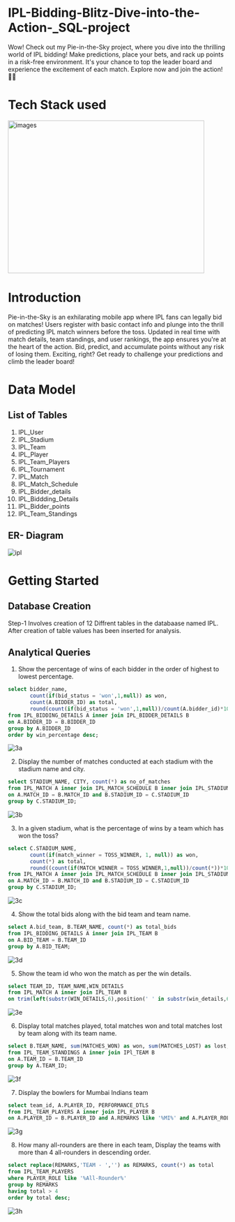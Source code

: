 # IPL-Bidding-Blitz-Dive-into-the-Action-_SQL-project
Wow! Check out my Pie-in-the-Sky project, where you dive into the thrilling world of IPL bidding! Make predictions, place your bets, and rack up points in a risk-free environment. It's your chance to top the leader board and experience the excitement of each match. Explore now and join the action! 🏏✨

# Tech Stack used
<img src="https://github.com/Abdulmalik25/Travego_Travelers_Sql--Project/assets/153974173/fe50efa7-c836-4213-b20f-0b89ad397eb9" alt="images" width="450" height="350">

# Introduction
Pie-in-the-Sky is an exhilarating mobile app where IPL fans can legally bid on matches! Users register with basic contact info and plunge into the thrill of predicting IPL match winners before the toss. Updated in real time with match details, team standings, and user rankings, the app ensures you're at the heart of the action. Bid, predict, and accumulate points without any risk of losing them. Exciting, right? Get ready to challenge your predictions and climb the leader board!

# Data Model
## List of Tables
1. IPL_User
2. IPL_Stadium
3. IPL_Team
4. IPL_Player
5. IPL_Team_Players
6. IPL_Tournament
7. IPL_Match
8. IPL_Match_Schedule
9. IPL_Bidder_details
10. IPL_Biddding_Details
11. IPL_Bidder_points
12. IPL_Team_Standings

## ER- Diagram
![ipl](https://github.com/Abdulmalik25/IPL-Bidding-Blitz-Dive-into-the-Action-_SQL-project/assets/153974173/3885ede5-4b99-4963-ab0a-c3ac8099dc12)

# Getting Started
## Database Creation
Step-1  Involves creation of 12 Diffrent tables in the databaase named IPL.
 After creation of table values has been inserted for analysis.

## Analytical Queries
1. Show the percentage of wins of each bidder in the order of highest to lowest
percentage.
``` sql
select bidder_name,
       count(if(bid_status = 'won',1,null)) as won,
       count(A.BIDDER_ID) as total,
       round(count(if(bid_status = 'won',1,null))/count(A.bidder_id)*100,2) as win_percentage
from IPL_BIDDING_DETAILS A inner join IPL_BIDDER_DETAILS B
on A.BIDDER_ID = B.BIDDER_ID
group by A.BIDDER_ID
order by win_percentage desc;
```
![3a](https://github.com/Abdulmalik25/IPL-Bidding-Blitz-Dive-into-the-Action-_SQL-project/assets/153974173/8e208e67-5c4c-4cda-9e85-1fd4f49f67f2)


2. Display the number of matches conducted at each stadium with the stadium name and city.
``` sql
select STADIUM_NAME, CITY, count(*) as no_of_matches
from IPL_MATCH A inner join IPL_MATCH_SCHEDULE B inner join IPL_STADIUM C
on A.MATCH_ID = B.MATCH_ID and B.STADIUM_ID = C.STADIUM_ID
group by C.STADIUM_ID;
```
![3b](https://github.com/Abdulmalik25/IPL-Bidding-Blitz-Dive-into-the-Action-_SQL-project/assets/153974173/e41ba91d-826d-48bd-859f-276da441edaf)

3. In a given stadium, what is the percentage of wins by a team which has won the
toss?
``` sql
select C.STADIUM_NAME,
       count(if(match_winner = TOSS_WINNER, 1, null)) as won,
       count(*) as total,
       round((count(if(MATCH_WINNER = TOSS_WINNER,1,null))/count(*))*100,2) as won_percentage
from IPL_MATCH A inner join IPL_MATCH_SCHEDULE B inner join IPL_STADIUM C
on A.MATCH_ID = B.MATCH_ID and B.STADIUM_ID = C.STADIUM_ID
group by C.STADIUM_ID;
```
![3c](https://github.com/Abdulmalik25/IPL-Bidding-Blitz-Dive-into-the-Action-_SQL-project/assets/153974173/7cfb90af-862b-402b-b3f0-fbb59658733a)

4. Show the total bids along with the bid team and team name.
``` sql
select A.bid_team, B.TEAM_NAME, count(*) as total_bids
from IPL_BIDDING_DETAILS A inner join IPL_TEAM B
on A.BID_TEAM = B.TEAM_ID
group by A.BID_TEAM;
```
![3d](https://github.com/Abdulmalik25/IPL-Bidding-Blitz-Dive-into-the-Action-_SQL-project/assets/153974173/a076edfe-9abb-448c-8288-d6db7c089a2f)

5. Show the team id who won the match as per the win details.
``` sql
select TEAM_ID, TEAM_NAME,WIN_DETAILS
from IPL_MATCH A inner join IPL_TEAM B
on trim(left(substr(WIN_DETAILS,6),position(' ' in substr(win_details,6)))) = B.REMARKS; -- won the match as per win_details;
```
![3e](https://github.com/Abdulmalik25/IPL-Bidding-Blitz-Dive-into-the-Action-_SQL-project/assets/153974173/ce00d570-a645-4eb5-9d8c-1a4ee51cba33)


6. Display total matches played, total matches won and total matches lost by team
along with its team name.
``` sql
select B.TEAM_NAME, sum(MATCHES_WON) as won, sum(MATCHES_LOST) as lost, sum(MATCHES_PLAYED) as total
from IPL_TEAM_STANDINGS A inner join IPl_TEAM B
on A.TEAM_ID = B.TEAM_ID
group by A.TEAM_ID;
```
![3f](https://github.com/Abdulmalik25/IPL-Bidding-Blitz-Dive-into-the-Action-_SQL-project/assets/153974173/5c1e13c5-6c7f-4130-8164-7d147edaeb7d)

7. Display the bowlers for Mumbai Indians team
``` sql
select team_id, A.PLAYER_ID, PERFORMANCE_DTLS
from IPL_TEAM_PLAYERS A inner join IPL_PLAYER B
on A.PLAYER_ID = B.PLAYER_ID and A.REMARKS like '%MI%' and A.PLAYER_ROLE like '%Bowler%';
```
![3g](https://github.com/Abdulmalik25/IPL-Bidding-Blitz-Dive-into-the-Action-_SQL-project/assets/153974173/35375d57-f647-4a1e-a026-1e82f59f2630)

8. How many all-rounders are there in each team, Display the teams with more than 4 all-rounders in descending order.
``` sql
select replace(REMARKS,'TEAM - ','') as REMARKS, count(*) as total
from IPL_TEAM_PLAYERS
where PLAYER_ROLE like '%All-Rounder%'
group by REMARKS
having total > 4
order by total desc;
```
![3h](https://github.com/Abdulmalik25/IPL-Bidding-Blitz-Dive-into-the-Action-_SQL-project/assets/153974173/a340ae46-6a6e-42f3-a3fd-9cd2b13ebe23)

